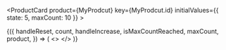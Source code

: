 <ProductCard
product={MyProdcut}
key={MyProdcut.id}
initialValues={{ state: 5, maxCount: 10 }} >

{({
handleReset,
count,
handleIncrease,
isMaxCountReached,
maxCount,
product,
}) => (
<>
<ProductImage />
<ProductTitle />
<ProductButtons />
</>
)}
</ProductCard>
